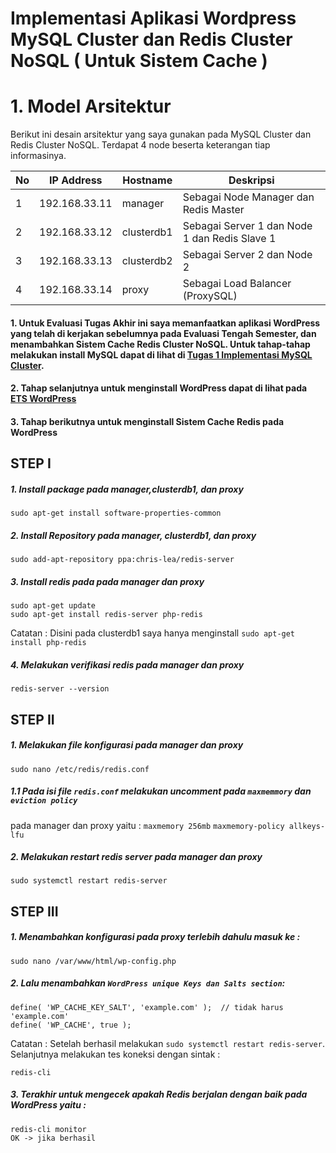 # Implementasi Aplikasi Wordpress MySQL Cluster dan Redis Cluster NoSQL ( Untuk Sistem Cache )
# 1. Model Arsitektur 
Berikut ini desain arsitektur yang saya gunakan pada MySQL Cluster dan Redis Cluster NoSQL.
Terdapat 4 node beserta keterangan tiap informasinya.

| No | IP Address | Hostname | Deskripsi |
| --- | --- | --- | --- |
| 1 | 192.168.33.11 | manager | Sebagai Node Manager dan Redis Master |
| 2 | 192.168.33.12 | clusterdb1 | Sebagai Server 1 dan Node 1 dan Redis Slave 1 |
| 3 | 192.168.33.13 | clusterdb2 | Sebagai Server 2 dan Node 2 |
| 4 | 192.168.33.14 | proxy | Sebagai Load Balancer (ProxySQL)|

#### 1. Untuk Evaluasi Tugas Akhir ini saya memanfaatkan aplikasi WordPress yang telah di kerjakan sebelumnya pada Evaluasi Tengah Semester, dan menambahkan Sistem Cache Redis Cluster NoSQL. Untuk tahap-tahap melakukan install MySQL dapat di lihat di [Tugas 1 Implementasi MySQL Cluster](https://github.com/daratursina/BDT/tree/master/TUGAS%201). 

#### 2. Tahap selanjutnya untuk menginstall WordPress dapat di lihat pada [ETS WordPress](https://github.com/daratursina/BDT/blob/master/ETS/README.md)

#### 3. Tahap berikutnya untuk menginstall Sistem Cache Redis pada WordPress
## STEP I
##### 1. Install package pada manager,clusterdb1, dan proxy
`````
sudo apt-get install software-properties-common 
`````

##### 2. Install Repository pada manager, clusterdb1, dan proxy
`````
sudo add-apt-repository ppa:chris-lea/redis-server
`````
##### 3. Install redis pada pada manager dan proxy
`````
sudo apt-get update
sudo apt-get install redis-server php-redis 
`````
Catatan : Disini pada clusterdb1 saya hanya menginstall `````sudo apt-get install php-redis`````
##### 4. Melakukan verifikasi redis pada manager dan proxy
`````
redis-server --version
`````
## STEP II
##### 1. Melakukan file konfigurasi pada manager dan proxy
`````
sudo nano /etc/redis/redis.conf
`````
##### 1.1 Pada isi file `````redis.conf````` melakukan uncomment pada `````maxmemmory````` dan `````eviction policy`````
pada manager dan proxy yaitu : 
`````maxmemory 256mb`````
`````maxmemory-policy allkeys-lfu`````

##### 2. Melakukan restart redis server pada manager dan proxy
`````
sudo systemctl restart redis-server
`````
## STEP III
##### 1. Menambahkan konfigurasi pada proxy terlebih dahulu masuk ke : 
`````
sudo nano /var/www/html/wp-config.php
`````
##### 2. Lalu menambahkan `````WordPress unique Keys dan Salts section`````:
`````
define( 'WP_CACHE_KEY_SALT', 'example.com' );  // tidak harus 'example.com'
define( 'WP_CACHE', true );
`````
Catatan : Setelah berhasil melakukan `````sudo systemctl restart redis-server`````.
Selanjutnya melakukan tes koneksi dengan sintak : 
`````
redis-cli
`````
##### 3. Terakhir untuk mengecek apakah Redis berjalan dengan baik pada WordPress yaitu :
`````
redis-cli monitor
OK -> jika berhasil 
`````





